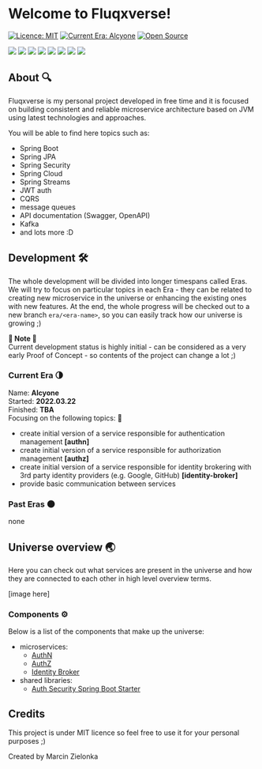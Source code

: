 # Welcome to Fluqxverse!
[![Licence: MIT](https://img.shields.io/badge/Licence-MIT-blue.svg)](https://shields.io/)
[![Current Era: Alcyone](https://img.shields.io/badge/Current_Era-Alcyone-blue.svg)](https://shields.io/)
[![Open Source](https://badges.frapsoft.com/os/v2/open-source.svg?v=103)](https://github.com/ellerbrock/open-source-badges/)

<p>
  <img src="https://img.shields.io/badge/Java-ED8B00?style=for-the-badge&logo=java&logoColor=white"/>
  <img src="https://img.shields.io/badge/Spring-6DB33F?style=for-the-badge&logo=spring&logoColor=white"/>
  <img src="https://img.shields.io/badge/Spring_Boot-6DB33F?style=for-the-badge&logo=spring-boot&logoColor=white"/>
  <img src="https://img.shields.io/badge/Spring_Security-6DB33F?style=for-the-badge&logo=spring-security&logoColor=white"/>
  <img src="https://img.shields.io/badge/React-20232A?style=for-the-badge&logo=react&logoColor=61DAFB"/>
  <img src="https://img.shields.io/badge/TypeScript-007ACC?style=for-the-badge&logo=typescript&logoColor=white"/>
  <img src="https://img.shields.io/badge/Git-F05032?style=for-the-badge&logo=git&logoColor=white"/>
  <img src="https://img.shields.io/badge/IntelliJ_IDEA-3E66E2?style=for-the-badge&logo=intellij-idea&logoColor=white"/>
</p>

## About 🔍
Fluqxverse is my personal project developed in free time and it is focused on building consistent and reliable microservice architecture based on JVM using latest technologies and approaches.

You will be able to find here topics such as:
- Spring Boot
- Spring JPA
- Spring Security
- Spring Cloud
- Spring Streams
- JWT auth
- CQRS
- message queues
- API documentation (Swagger, OpenAPI)
- Kafka
- and lots more :D

## Development 🛠
The whole development will be divided into longer timespans called Eras. We will try to focus on particular topics in each Era - they can be related to creating new microservice in the universe or enhancing the existing ones with new features. At the end, the whole progress will be checked out to a new branch `era/<era-name>`, so you can easily track how our universe is growing ;)

**🚧 Note 🚧**<br />
Current development status is highly initial - can be considered as a very early Proof of Concept - so contents of the project can change a lot ;)

### Current Era 🌗
Name: **Alcyone**<br />
Started: **2022.03.22**<br />
Finished: **TBA**<br />
Focusing on the following topics: 📎<br />
  - create initial version of a service responsible for authentication management **[authn]**
  - create initial version of a service responsible for authorization management **[authz]**
  - create initial version of a service responsible for identity brokering with 3rd party identity providers (e.g. Google, GitHub) **[identity-broker]**
  - provide basic communication between services

### Past Eras 🌑
none

## Universe overview 🌏
Here you can check out what services are present in the universe and how they are connected to each other in high level overview terms.

[image here]

### Components ⚙️

Below is a list of the components that make up the universe:
- microservices:
  - [AuthN](https://github.com/fluqxverse/authn)
  - [AuthZ](https://github.com/fluqxverse/authz)
  - [Identity Broker](https://github.com/fluqxverse/identity-broker)
- shared libraries:
  - [Auth Security Spring Boot Starter](https://github.com/fluqxverse/shared/tree/develop/auth-security-spring-boot-starter)

## Credits

This project is under MIT licence so feel free to use it for your personal purposes ;)

Created by Marcin Zielonka
